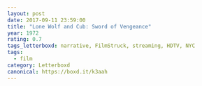 ```yaml
---
layout: post 
date: 2017-09-11 23:59:00
title: "Lone Wolf and Cub: Sword of Vengeance"
year: 1972
rating: 0.7
tags_letterboxd: narrative, FilmStruck, streaming, HDTV, NYC
tags:
  - film
category: Letterboxd
canonical: https://boxd.it/k3aah
---
```

